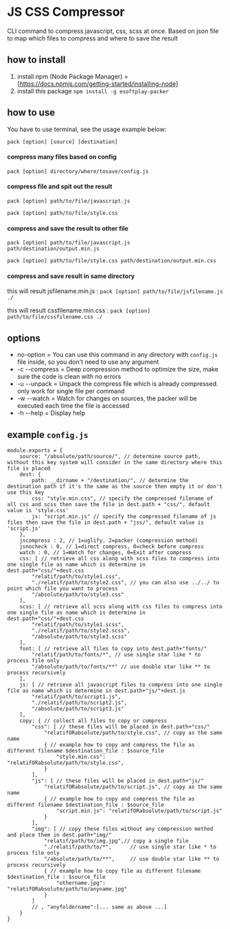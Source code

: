 # JS CSS Compressor
CLI command to compress javascript, css, scss at once. Based on json file to map which files to compress and where to save the result

## how to install
1. install npm (Node Package Manager) = [https://docs.npmjs.com/getting-started/installing-node]
1. install this package `npm install -g esoftplay-packer`

## how to use
You have to use terminal, see the usage example below:

`pack [option] [source] [destination]`

#### compress many files based on config
`pack [option] directory/where/tosave/config.js`

#### compress file and spit out the result
`pack [option] path/to/file/javascript.js`

`pack [option] path/to/file/style.css`

#### compress and save the result to other file
`pack [option] path/to/file/javascript.js path/destination/output.min.js`

`pack [option] path/to/file/style.css path/destination/output.min.css`

#### compress and save result in same directory

this will result jsfilename.min.js :
`pack [option] path/to/file/jsfilename.js ./`

this will result cssfilename.min.css :
`pack [option] path/to/file/cssfilename.css ./`

## options
* no-option     = You can use this command in any directory with `config.js` file inside, so you don't need to use any argument
* -c --compress = Deep compression method to optimize the size, make sure the code is clean with no errors
* -u --unpack   = Unpack the compress file which is already compressed. only work for single file per command
* -w --watch    = Watch for changes on sources, the packer will be executed each time the file is accessed
* -h --help     = Display help

## example `config.js`
	module.exports = {
		source: "/absolute/path/source/", // determine source path, without this key system will consider in the same directory where this file is placed
		dest: {
			path: __dirname + "/destination/", // determine the destination path if it's the same as the source then empty it or don't use this key
			css: "style.min.css", // specify the compressed filename of all css and scss then save the file in dest.path + "css/", default value is 'style.css'
			js: "script.min.js" // specify the compressed filename of js files then save the file in dest.path + "jss/", default value is 'script.js'
		},
		jscompress : 2, // 1=uglify, 2=packer (compression method)
		jsnocheck : 0, // 1=direct compress, 0=check before compress
		watch : 0, // 1=Watch for changes, 0=Exit after compress
		css: [ // retrieve all css along with scss files to compress into one single file as name which is determine in dest.path+"css/"+dest.css
			"relatif/path/to/style1.css",
			"./relatif/path/to/style2.css", // you can also use ../../ to point which file you want to process
			"/absolute/path/to/style3.css"
		],
		scss: [ // retrieve all scss along with css files to compress into one single file as name which is determine in dest.path+"css/"+dest.css
			"relatif/path/to/style1.scss",
			"./relatif/path/to/style2.scss",
			"/absolute/path/to/style3.scss"
		],
		font: [ // retrieve all files to copy into dest.path+"fonts/"
			"relatif/path/to/fonts/*", // use single star like * to process file only
			"/absolute/path/to/fonts/**" // use double star like ** to process recursively
		],
		js: [ // retrieve all javascript files to compress into one single file as name which is determine in dest.path+"js/"+dest.js
			"relatif/path/to/script1.js",
			"./relatif/path/to/script2.js",
			"/absolute/path/to/script3.js"
		],
		copy: { // collect all files to copy or compress
			"css": [ // these files will be placed in dest.path+"css/"
				"relatifORabsolute/path/to/style.css", // copy as the same name
				{ // example how to copy and compress the file as different filename $destination_file : $source_file
					"style.min.css": "relatifORabsolute/path/to/style.css",
				}
			],
			"js": [ // these files will be placed in dest.path+"js/"
				"relatifORabsolute/path/to/script.js", // copy as the same name
				{ // example how to copy and compress the file as different filename $destination_file : $source_file
					"script.min.js": "relatifORabsolute/path/to/script.js"
				}
			],
			"img": [ // copy these files without any compression method and place them in dest.path+"img/"
				"relatif/path/to/img.jpg",// copy a single file
				"./relatif/path/to/*", 		// use single star like * to process file only
				"/absolute/path/to/**",		// use double star like ** to process recursively
				{ // example how to copy file as different filename $destination_file : $source_file
					"othername.jpg": "relatifORabsolute/path/to/anyname.jpg"
				}
			]
			// , "anyfoldername":[... same as above ...]
		}
	}
